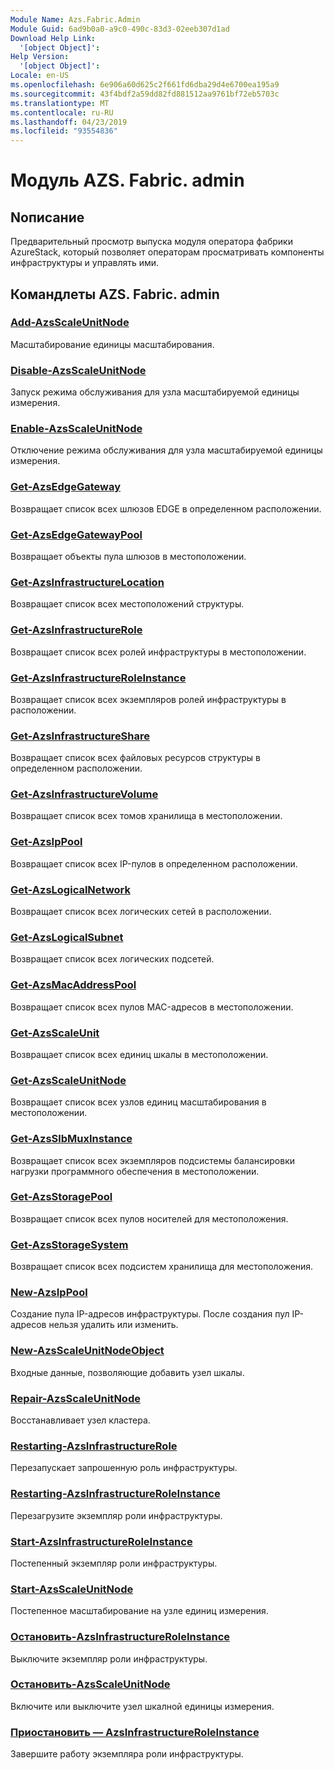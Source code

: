 ```yaml
---
Module Name: Azs.Fabric.Admin
Module Guid: 6ad9b0a0-a9c0-490c-83d3-02eeb307d1ad
Download Help Link:
  '[object Object]': 
Help Version:
  '[object Object]': 
Locale: en-US
ms.openlocfilehash: 6e906a60d625c2f661fd6dba29d4e6700ea195a9
ms.sourcegitcommit: 43f4bdf2a59dd82fd881512aa9761bf72eb5703c
ms.translationtype: MT
ms.contentlocale: ru-RU
ms.lasthandoff: 04/23/2019
ms.locfileid: "93554836"
---
```

# Модуль AZS. Fabric. admin
## Nописание
Предварительный просмотр выпуска модуля оператора фабрики AzureStack, который позволяет операторам просматривать компоненты инфраструктуры и управлять ими.

## Командлеты AZS. Fabric. admin
### [Add-AzsScaleUnitNode](Add-AzsScaleUnitNode.md)
Масштабирование единицы масштабирования.

### [Disable-AzsScaleUnitNode](Disable-AzsScaleUnitNode.md)
Запуск режима обслуживания для узла масштабируемой единицы измерения.

### [Enable-AzsScaleUnitNode](Enable-AzsScaleUnitNode.md)
Отключение режима обслуживания для узла масштабируемой единицы измерения.

### [Get-AzsEdgeGateway](Get-AzsEdgeGateway.md)
Возвращает список всех шлюзов EDGE в определенном расположении.

### [Get-AzsEdgeGatewayPool](Get-AzsEdgeGatewayPool.md)
Возвращает объекты пула шлюзов в местоположении.

### [Get-AzsInfrastructureLocation](Get-AzsInfrastructureLocation.md)
Возвращает список всех местоположений структуры.

### [Get-AzsInfrastructureRole](Get-AzsInfrastructureRole.md)
Возвращает список всех ролей инфраструктуры в местоположении.

### [Get-AzsInfrastructureRoleInstance](Get-AzsInfrastructureRoleInstance.md)
Возвращает список всех экземпляров ролей инфраструктуры в расположении.

### [Get-AzsInfrastructureShare](Get-AzsInfrastructureShare.md)
Возвращает список всех файловых ресурсов структуры в определенном расположении.

### [Get-AzsInfrastructureVolume](Get-AzsInfrastructureVolume.md)
Возвращает список всех томов хранилища в местоположении.

### [Get-AzsIpPool](Get-AzsIpPool.md)
Возвращает список всех IP-пулов в определенном расположении.

### [Get-AzsLogicalNetwork](Get-AzsLogicalNetwork.md)
Возвращает список всех логических сетей в расположении.

### [Get-AzsLogicalSubnet](Get-AzsLogicalSubnet.md)
Возвращает список всех логических подсетей.

### [Get-AzsMacAddressPool](Get-AzsMacAddressPool.md)
Возвращает список всех пулов MAC-адресов в местоположении.

### [Get-AzsScaleUnit](Get-AzsScaleUnit.md)
Возвращает список всех единиц шкалы в местоположении.

### [Get-AzsScaleUnitNode](Get-AzsScaleUnitNode.md)
Возвращает список всех узлов единиц масштабирования в местоположении.

### [Get-AzsSlbMuxInstance](Get-AzsSlbMuxInstance.md)
Возвращает список всех экземпляров подсистемы балансировки нагрузки программного обеспечения в местоположении.

### [Get-AzsStoragePool](Get-AzsStoragePool.md)
Возвращает список всех пулов носителей для местоположения.

### [Get-AzsStorageSystem](Get-AzsStorageSystem.md)
Возвращает список всех подсистем хранилища для местоположения.

### [New-AzsIpPool](New-AzsIpPool.md)
Создание пула IP-адресов инфраструктуры.
После создания пул IP-адресов нельзя удалить или изменить.

### [New-AzsScaleUnitNodeObject](New-AzsScaleUnitNodeObject.md)
Входные данные, позволяющие добавить узел шкалы.

### [Repair-AzsScaleUnitNode](Repair-AzsScaleUnitNode.md)
Восстанавливает узел кластера.

### [Restarting-AzsInfrastructureRole](Restart-AzsInfrastructureRole.md)
Перезапускает запрошенную роль инфраструктуры.

### [Restarting-AzsInfrastructureRoleInstance](Restart-AzsInfrastructureRoleInstance.md)
Перезагрузите экземпляр роли инфраструктуры.

### [Start-AzsInfrastructureRoleInstance](Start-AzsInfrastructureRoleInstance.md)
Постепенный экземпляр роли инфраструктуры.

### [Start-AzsScaleUnitNode](Start-AzsScaleUnitNode.md)
Постепенное масштабирование на узле единиц измерения.

### [Остановить-AzsInfrastructureRoleInstance](Stop-AzsInfrastructureRoleInstance.md)
Выключите экземпляр роли инфраструктуры.

### [Остановить-AzsScaleUnitNode](Stop-AzsScaleUnitNode.md)
Включите или выключите узел шкалной единицы измерения.

### [Приостановить — AzsInfrastructureRoleInstance](Suspend-AzsInfrastructureRoleInstance.md)
Завершите работу экземпляра роли инфраструктуры.

